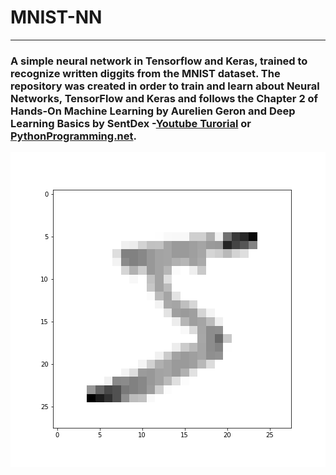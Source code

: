 # MNIST-NN
---
### A simple neural network in Tensorflow and Keras, trained to recognize written diggits from the MNIST dataset. The repository was created in order to train and learn about Neural Networks, TensorFlow and Keras and follows the Chapter 2 of Hands-On Machine Learning by Aurelien Geron and Deep Learning Basics by SentDex -[Youtube Turorial](https://youtu.be/wQ8BIBpya2k?list=PLQVvvaa0QuDfhTox0AjmQ6tvTgMBZBEXN) or [PythonProgramming.net](https://pythonprogramming.net/introduction-deep-learning-python-tensorflow-keras/).
![Image[0]](./digit_0.png)